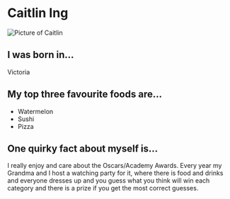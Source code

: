 # Caitlin Ing
![Picture of Caitlin](https://avatars1.githubusercontent.com/u/46428853?s=460&v=4)

## I was born in...
Victoria 

## My top three favourite foods are...
* Watermelon
* Sushi
* Pizza

## One quirky fact about myself is...
I really enjoy and care about the Oscars/Academy Awards. Every year my Grandma and I host a watching party for it, where there is food and drinks and everyone dresses up and you guess what you think will win each category and there is a prize if you get the most correct guesses.
